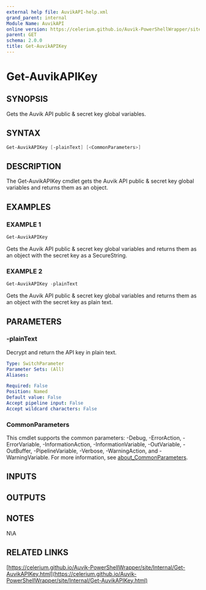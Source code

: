 ```yaml
---
external help file: AuvikAPI-help.xml
grand_parent: internal
Module Name: AuvikAPI
online version: https://celerium.github.io/Auvik-PowerShellWrapper/site/internal/Get-AuvikAPIKey.html
parent: GET
schema: 2.0.0
title: Get-AuvikAPIKey
---
```


# Get-AuvikAPIKey

## SYNOPSIS
Gets the Auvik API public & secret key global variables.

## SYNTAX

```powershell
Get-AuvikAPIKey [-plainText] [<CommonParameters>]
```

## DESCRIPTION
The Get-AuvikAPIKey cmdlet gets the Auvik API public & secret key
global variables and returns them as an object.

## EXAMPLES

### EXAMPLE 1
```powershell
Get-AuvikAPIKey
```

Gets the Auvik API public & secret key global variables and returns them as an object
with the secret key as a SecureString.

### EXAMPLE 2
```powershell
Get-AuvikAPIKey -plainText
```

Gets the Auvik API public & secret key global variables and returns them as an object
with the secret key as plain text.

## PARAMETERS

### -plainText
Decrypt and return the API key in plain text.

```yaml
Type: SwitchParameter
Parameter Sets: (All)
Aliases:

Required: False
Position: Named
Default value: False
Accept pipeline input: False
Accept wildcard characters: False
```

### CommonParameters
This cmdlet supports the common parameters: -Debug, -ErrorAction, -ErrorVariable, -InformationAction, -InformationVariable, -OutVariable, -OutBuffer, -PipelineVariable, -Verbose, -WarningAction, and -WarningVariable. For more information, see [about_CommonParameters](http://go.microsoft.com/fwlink/?LinkID=113216).

## INPUTS

## OUTPUTS

## NOTES
N\A

## RELATED LINKS

[https://celerium.github.io/Auvik-PowerShellWrapper/site/Internal/Get-AuvikAPIKey.html](https://celerium.github.io/Auvik-PowerShellWrapper/site/Internal/Get-AuvikAPIKey.html)

